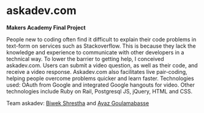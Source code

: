 askadev.com
===========

**Makers Academy Final Project**

People new to coding often find it difficult to explain their code problems in text-form on services such as Stackoverflow. This is because they lack the knowledge and experience to communicate with other developers in a technical way. To lower the barrier to getting help, I conceived askadev.com. Users can submit a video question, as well as their code, and receive a video response. Askadev.com also facilitates live pair-coding, helping people overcome problems quicker and learn faster. Technologies used: OAuth from Google and integrated Google hangouts for video. Other technologies include Ruby on Rail, Postgresql JS, jQuery, HTML and CSS.

Team askadev:
[Biwek Shrestha] and
[Ayaz Goulamabasse]

[askadev.com]: https://staging-askadev.herokuapp.com
[Biwek Shrestha]: https://github.com/biwek
[Ayaz Goulamabasse]: https://github.com/ayaz0206
